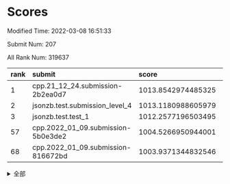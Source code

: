 # Scores

Modified Time: 2022-03-08 16:51:33

Submit Num: 207

All Rank Num: 319637

| rank |               submit               |       score        |       sigma        | pk_num |
| :--- | :--------------------------------- | :----------------- | :----------------- | :----- |
| 1    | cpp.21_12_24.submission-2b2ea0d7   | 1013.8542974485325 | 0.8141286784052105 | 6176   |
| 2    | jsonzb.test.submission_level_4     | 1013.1180988605979 | 0.8081241758495661 | 6182   |
| 3    | jsonzb.test.test_1                 | 1012.2577196503495 | 0.8125219010497448 | 6175   |
| 57   | cpp.2022_01_09.submission-5b0e3de2 | 1004.5266950944001 | 0.7353338392825183 | 6176   |
| 68   | cpp.2022_01_09.submission-816672bd | 1003.9371344832546 | 0.7180622572558578 | 6175   |


<details>
<summary>全部</summary>

| rank |                 submit                 |       score        |       sigma        | pk_num |
| :--- | :------------------------------------- | :----------------- | :----------------- | :----- |
| 1    | cpp.21_12_24.submission-2b2ea0d7       | 1013.8542974485325 | 0.8141286784052105 | 6176   |
| 2    | jsonzb.test.submission_level_4         | 1013.1180988605979 | 0.8081241758495661 | 6182   |
| 3    | jsonzb.test.test_1                     | 1012.2577196503495 | 0.8125219010497448 | 6175   |
| 4    | gobigger.level_3.submission_level_3_5  | 1012.1930412826148 | 0.7858212712199458 | 6173   |
| 5    | gobigger.level_3.submission_level_3_38 | 1011.6921784657798 | 0.799314960152707  | 6173   |
| 6    | gobigger.level_3.submission_level_3_45 | 1011.6048502628784 | 0.7632196355066639 | 6179   |
| 7    | gobigger.level_3.submission_level_3_19 | 1011.4161423692225 | 0.7721989704012592 | 6177   |
| 8    | gobigger.level_3.submission_level_3_8  | 1011.234086505827  | 0.7669474294576569 | 6177   |
| 9    | gobigger.level_3.submission_level_3_18 | 1011.1757231073938 | 0.7990931668726681 | 6177   |
| 10   | gobigger.level_3.submission_level_3_17 | 1011.0477165879249 | 0.7789739350494689 | 6181   |
| 11   | gobigger.level_3.submission_level_3_39 | 1011.0226498397819 | 0.772147480404069  | 6181   |
| 12   | gobigger.level_3.submission_level_3_3  | 1010.8594969448939 | 0.7734340793935698 | 6177   |
| 13   | gobigger.level_3.submission_level_3_6  | 1010.8004750776546 | 0.7642674347457437 | 6177   |
| 14   | gobigger.level_3.submission_level_3_2  | 1010.5534319422752 | 0.7575218860650093 | 6174   |
| 15   | gobigger.level_3.submission_level_3_37 | 1010.4864702981531 | 0.7392274444263839 | 6178   |
| 16   | gobigger.level_3.submission_level_3_14 | 1010.4839869347737 | 0.7811916864092688 | 6177   |
| 17   | gobigger.level_3.submission_level_3_11 | 1010.4394086744823 | 0.7631755101477897 | 6174   |
| 18   | gobigger.level_3.submission_level_3_48 | 1010.4286023691819 | 0.7645678615393283 | 6180   |
| 19   | gobigger.level_3.submission_level_3_43 | 1010.4216216704957 | 0.7657090176940077 | 6178   |
| 20   | gobigger.level_3.submission_level_3_20 | 1010.4139111814623 | 0.7650482633430186 | 6175   |
| 21   | gobigger.level_3.submission_level_3_31 | 1010.3845530323377 | 0.7667651208847015 | 6176   |
| 22   | gobigger.level_3.submission_level_3_46 | 1010.2530163145111 | 0.7717406569056375 | 6173   |
| 23   | gobigger.level_3.submission_level_3_24 | 1010.1743822593556 | 0.7794158000303457 | 6176   |
| 24   | gobigger.level_3.submission_level_3_27 | 1010.1355177438363 | 0.7555268685544334 | 6177   |
| 25   | gobigger.level_3.submission_level_3_26 | 1010.0549001555864 | 0.7732323558674764 | 6174   |
| 26   | gobigger.level_3.submission_level_3_13 | 1010.0130326466688 | 0.7761137796716712 | 6174   |
| 27   | gobigger.level_3.submission_level_3_9  | 1009.9956836053915 | 0.7769341710808633 | 6183   |
| 28   | gobigger.level_3.submission_level_3_7  | 1009.9713992906939 | 0.7612322847813999 | 6182   |
| 29   | gobigger.level_3.submission_level_3_47 | 1009.9537360845973 | 0.7556345213592534 | 6178   |
| 30   | gobigger.level_3.submission_level_3_35 | 1009.8652536548112 | 0.762681319741295  | 6177   |
| 31   | gobigger.level_3.submission_level_3_10 | 1009.8362078023667 | 0.772129274925159  | 6180   |
| 32   | gobigger.level_3.submission_level_3_22 | 1009.7916630874405 | 0.7647723312466612 | 6172   |
| 33   | gobigger.level_3.submission_level_3_44 | 1009.7558572226305 | 0.7617738475158572 | 6173   |
| 34   | gobigger.level_3.submission_level_3_34 | 1009.737993983584  | 0.7499542140931595 | 6172   |
| 35   | gobigger.level_3.submission_level_3_33 | 1009.5745501317693 | 0.7582474677479623 | 6174   |
| 36   | gobigger.level_3.submission_level_3_15 | 1009.5264734859599 | 0.7565506061351605 | 6173   |
| 37   | gobigger.level_3.submission_level_3_28 | 1009.5045289070265 | 0.7655523976068025 | 6180   |
| 38   | gobigger.level_3.submission_level_3_41 | 1009.3321159393488 | 0.7583925754922416 | 6177   |
| 39   | gobigger.level_3.submission_level_3_4  | 1009.311646815355  | 0.749625208995522  | 6176   |
| 40   | gobigger.level_3.submission_level_3_29 | 1009.2925820724246 | 0.7311488654129298 | 6178   |
| 41   | gobigger.level_3.submission_level_3_49 | 1009.197353374843  | 0.7814409209088322 | 6180   |
| 42   | gobigger.level_3.submission_level_3_25 | 1009.1374763971257 | 0.754787406188556  | 6172   |
| 43   | gobigger.level_3.submission_level_3_21 | 1009.0731427791795 | 0.7518138516081702 | 6178   |
| 44   | gobigger.level_3.submission_level_3_42 | 1009.0108279134323 | 0.7555814692283727 | 6175   |
| 45   | gobigger.level_3.submission_level_3_32 | 1008.9347041877868 | 0.7594707214659119 | 6172   |
| 46   | gobigger.level_3.submission_level_3_30 | 1008.9245604332848 | 0.7473144274834472 | 6175   |
| 47   | gobigger.level_3.submission_level_3_23 | 1008.6675217153321 | 0.7340005343663524 | 6177   |
| 48   | gobigger.level_3.submission_level_3_36 | 1008.5426296302487 | 0.7425893822419358 | 6178   |
| 49   | gobigger.level_3.submission_level_3_0  | 1008.2902784153777 | 0.73877840261248   | 6179   |
| 50   | gobigger.level_3.submission_level_3_16 | 1008.0604508176773 | 0.7387037816733003 | 6179   |
| 51   | gobigger.level_3.submission_level_3_40 | 1007.9735783712254 | 0.7492101084050811 | 6169   |
| 52   | gobigger.level_3.submission_level_3_1  | 1007.9345656099779 | 0.748527834508288  | 6173   |
| 53   | gobigger.level_3.submission_level_3_12 | 1007.9251533091996 | 0.7388937145180212 | 6175   |
| 54   | gobigger.level_1.submission_level_1_29 | 1005.1024050120485 | 0.7045981640993714 | 6179   |
| 55   | gobigger.level_1.submission_level_1_38 | 1004.7453418827679 | 0.717181609483619  | 6177   |
| 56   | gobigger.level_1.submission_level_1_46 | 1004.5572405035607 | 0.7140713188240889 | 6175   |
| 57   | cpp.2022_01_09.submission-5b0e3de2     | 1004.5266950944001 | 0.7353338392825183 | 6176   |
| 58   | gobigger.level_1.submission_level_1_1  | 1004.4895727317383 | 0.7344595085652666 | 6175   |
| 59   | gobigger.level_1.submission_level_1_33 | 1004.4095614071492 | 0.7166184303456552 | 6171   |
| 60   | gobigger.level_1.submission_level_1_4  | 1004.4006210127143 | 0.7040826846256502 | 6174   |
| 61   | gobigger.level_1.submission_level_1_47 | 1004.3759045155593 | 0.7145651681739753 | 6168   |
| 62   | gobigger.level_1.submission_level_1_37 | 1004.361584837409  | 0.7376444783042502 | 6172   |
| 63   | gobigger.level_1.submission_level_1_5  | 1004.3545955783476 | 0.7059119082094162 | 6173   |
| 64   | gobigger.level_1.submission_level_1_24 | 1004.344018321118  | 0.7279164366102707 | 6176   |
| 65   | gobigger.level_1.submission_level_1_13 | 1004.0037690559352 | 0.7231560296681693 | 6179   |
| 66   | gobigger.level_1.submission_level_1_14 | 1003.9861123265082 | 0.712226985418154  | 6175   |
| 67   | gobigger.level_1.submission_level_1_18 | 1003.9692297995003 | 0.7221383769538566 | 6173   |
| 68   | cpp.2022_01_09.submission-816672bd     | 1003.9371344832546 | 0.7180622572558578 | 6175   |
| 69   | gobigger.level_1.submission_level_1_21 | 1003.815296599465  | 0.7176884653723544 | 6175   |
| 70   | gobigger.level_1.submission_level_1_17 | 1003.7626550617621 | 0.7143393028227102 | 6172   |
| 71   | gobigger.level_1.submission_level_1_22 | 1003.7489453977012 | 0.703977435672792  | 6175   |
| 72   | gobigger.level_1.submission_level_1_6  | 1003.7437386348237 | 0.7174682315988471 | 6176   |
| 73   | gobigger.level_1.submission_level_1_34 | 1003.7062461824768 | 0.7225979065960905 | 6177   |
| 74   | gobigger.level_1.submission_level_1_25 | 1003.6348914297297 | 0.7236892811909149 | 6177   |
| 75   | gobigger.level_1.submission_level_1_7  | 1003.562410690643  | 0.7171299182703617 | 6176   |
| 76   | gobigger.level_1.submission_level_1_28 | 1003.533436723436  | 0.7240683985009505 | 6175   |
| 77   | gobigger.level_1.submission_level_1_35 | 1003.4966558661529 | 0.720697027368565  | 6177   |
| 78   | gobigger.level_1.submission_level_1_49 | 1003.4127304004868 | 0.7201479239893332 | 6176   |
| 79   | gobigger.level_1.submission_level_1_3  | 1003.374251030682  | 0.7195570779494908 | 6174   |
| 80   | gobigger.level_1.submission_level_1_16 | 1003.2492909452957 | 0.7098439408819855 | 6179   |
| 81   | gobigger.level_1.submission_level_1_10 | 1003.1689076138647 | 0.7137335078058835 | 6174   |
| 82   | gobigger.level_1.submission_level_1_43 | 1003.0954311517005 | 0.7168880888362942 | 6180   |
| 83   | gobigger.level_1.submission_level_1_32 | 1003.0835940709597 | 0.7166587570157752 | 6175   |
| 84   | gobigger.level_1.submission_level_1_27 | 1003.0802468184467 | 0.7018182481005251 | 6173   |
| 85   | gobigger.level_1.submission_level_1_8  | 1003.0446591176634 | 0.7176932823402054 | 6175   |
| 86   | gobigger.level_1.submission_level_1_2  | 1003.0296642062524 | 0.7097963727898595 | 6175   |
| 87   | gobigger.level_1.submission_level_1_19 | 1002.9861347853274 | 0.711948055841707  | 6171   |
| 88   | gobigger.level_1.submission_level_1_39 | 1002.9606149644643 | 0.7307369186516233 | 6179   |
| 89   | gobigger.level_1.submission_level_1_36 | 1002.9525406605541 | 0.7177684929432445 | 6177   |
| 90   | gobigger.level_1.submission_level_1_15 | 1002.9477522915412 | 0.7163718577880058 | 6175   |
| 91   | gobigger.level_1.submission_level_1_12 | 1002.9150052815684 | 0.7182291387900819 | 6178   |
| 92   | gobigger.level_1.submission_level_1_40 | 1002.9007279492816 | 0.7200164279852439 | 6180   |
| 93   | gobigger.level_1.submission_level_1_26 | 1002.7402882083744 | 0.7276440396881421 | 6176   |
| 94   | gobigger.level_1.submission_level_1_42 | 1002.7253734512338 | 0.7162945608438747 | 6178   |
| 95   | gobigger.level_1.submission_level_1_23 | 1002.6406053675623 | 0.7200067529090391 | 6176   |
| 96   | gobigger.level_1.submission_level_1_20 | 1002.629980697595  | 0.7233693724261352 | 6173   |
| 97   | gobigger.level_1.submission_level_1_48 | 1002.5960808217761 | 0.712695618880194  | 6177   |
| 98   | gobigger.level_1.submission_level_1_31 | 1002.4366750021283 | 0.7178845652314759 | 6176   |
| 99   | gobigger.level_1.submission_level_1_30 | 1002.4289113739289 | 0.7360219026099165 | 6178   |
| 100  | gobigger.level_1.submission_level_1_0  | 1002.2478009793377 | 0.7129393127801418 | 6178   |
| 101  | gobigger.level_1.submission_level_1_41 | 1002.1452888431708 | 0.7190907423777455 | 6176   |
| 102  | gobigger.level_1.submission_level_1_11 | 1002.1108750585556 | 0.7267688967615235 | 6180   |
| 103  | gobigger.level_1.submission_level_1_45 | 1002.0526107406388 | 0.7288131278266883 | 6177   |
| 104  | gobigger.level_1.submission_level_1_44 | 1001.9339068909405 | 0.7039160434779133 | 6180   |
| 105  | gobigger.level_1.submission_level_1_9  | 1000.9766874278573 | 0.7102626239918348 | 6175   |
| 106  | gobigger.random.submission_random_20   | 997.3946354792921  | 0.7053864289228632 | 6173   |
| 107  | gobigger.random.submission_random_39   | 997.2472470960168  | 0.7083618995896476 | 6182   |
| 108  | gobigger.random.submission_random_1    | 997.2229181328277  | 0.7062430897154904 | 6176   |
| 109  | gobigger.random.submission_random_23   | 997.0307250120533  | 0.705405267389652  | 6176   |
| 110  | gobigger.random.submission_random_36   | 996.8897835240696  | 0.7227769723751134 | 6178   |
| 111  | gobigger.random.submission_random_42   | 996.8394787896409  | 0.7141802126946295 | 6184   |
| 112  | gobigger.random.submission_random_46   | 996.8349662724652  | 0.709807697542372  | 6173   |
| 113  | gobigger.random.submission_random_0    | 996.8223870207509  | 0.7127788647740007 | 6184   |
| 114  | gobigger.random.submission_random_17   | 996.6475191924936  | 0.7138374133492154 | 6173   |
| 115  | gobigger.random.submission_random_3    | 996.4993011649398  | 0.6982052083533052 | 6177   |
| 116  | gobigger.random.submission_random_10   | 996.4891044010047  | 0.6940727951348907 | 6174   |
| 117  | gobigger.random.submission_random_31   | 996.4242624759667  | 0.7100310365371214 | 6173   |
| 118  | gobigger.random.submission_random_18   | 996.354488399191   | 0.7126138293873885 | 6176   |
| 119  | gobigger.random.submission_random_32   | 996.3335609625175  | 0.7026717571680631 | 6178   |
| 120  | gobigger.random.submission_random_26   | 996.3307194274757  | 0.7108091550628641 | 6181   |
| 121  | gobigger.random.submission_random_4    | 996.3267187513279  | 0.7041282080679184 | 6175   |
| 122  | gobigger.random.submission_random_41   | 996.2618227448493  | 0.704631753662079  | 6171   |
| 123  | gobigger.random.submission_random_21   | 996.2147863015628  | 0.7136602376538413 | 6184   |
| 124  | gobigger.random.submission_random_5    | 996.1844777048364  | 0.7138850829482425 | 6177   |
| 125  | gobigger.random.submission_random_29   | 996.1681482012921  | 0.7140536285311043 | 6176   |
| 126  | gobigger.random.submission_random_15   | 996.0630668954168  | 0.7161276493313419 | 6180   |
| 127  | gobigger.random.submission_random_19   | 995.9797545362792  | 0.7185054171635837 | 6174   |
| 128  | gobigger.random.submission_random_47   | 995.9350561703886  | 0.7021878457632114 | 6177   |
| 129  | gobigger.random.submission_random_25   | 995.9082275627716  | 0.701324480134806  | 6178   |
| 130  | gobigger.random.submission_random_11   | 995.9022528600071  | 0.7058854557777465 | 6177   |
| 131  | gobigger.random.submission_random_34   | 995.8408651379782  | 0.7007554927409241 | 6182   |
| 132  | gobigger.random.submission_random_40   | 995.8407958132674  | 0.7136261760544128 | 6173   |
| 133  | gobigger.random.submission_random_30   | 995.8380801705098  | 0.7031164182016598 | 6179   |
| 134  | gobigger.random.submission_random_22   | 995.737225814665   | 0.6976392639031813 | 6178   |
| 135  | gobigger.random.submission_random_38   | 995.6901533818825  | 0.7221949695052567 | 6175   |
| 136  | gobigger.random.submission_random_37   | 995.6607164220876  | 0.6998117581088463 | 6174   |
| 137  | gobigger.random.submission_random_16   | 995.654847305771   | 0.7071890384675134 | 6181   |
| 138  | gobigger.random.submission_random_13   | 995.5931381599522  | 0.7094472858454142 | 6178   |
| 139  | gobigger.random.submission_random_24   | 995.5883550249143  | 0.7127303955131714 | 6176   |
| 140  | gobigger.random.submission_random_44   | 995.517165313581   | 0.7073835213908671 | 6176   |
| 141  | gobigger.random.submission_random_12   | 995.4784452945875  | 0.7199505934859287 | 6173   |
| 142  | gobigger.random.submission_random_35   | 995.4500641469681  | 0.7186935988311575 | 6181   |
| 143  | gobigger.random.submission_random_28   | 995.4368480147991  | 0.7076812190676356 | 6176   |
| 144  | gobigger.random.submission_random_6    | 995.4260902430592  | 0.7159730560772228 | 6172   |
| 145  | gobigger.random.submission_random_7    | 995.3878982754593  | 0.7093065977474886 | 6180   |
| 146  | gobigger.random.submission_random_49   | 995.3506462158864  | 0.704348635912733  | 6177   |
| 147  | gobigger.random.submission_random_14   | 995.3408798028464  | 0.7076144497470129 | 6178   |
| 148  | gobigger.random.submission_random_43   | 995.3105181542091  | 0.7212911928466701 | 6177   |
| 149  | gobigger.random.submission_random_48   | 995.2613546492163  | 0.7208271568966876 | 6176   |
| 150  | gobigger.random.submission_random_27   | 995.1051505613361  | 0.7151409140130544 | 6176   |
| 151  | gobigger.random.submission_random_8    | 995.1037207455136  | 0.7021502419326902 | 6177   |
| 152  | gobigger.random.submission_random_2    | 994.9877477967751  | 0.7044663024000138 | 6178   |
| 153  | gobigger.random.submission_random_33   | 994.8596055130924  | 0.7078087318130554 | 6179   |
| 154  | gobigger.random.submission_random_45   | 994.8281672660314  | 0.7057026722014998 | 6173   |
| 155  | gobigger.random.submission_random_9    | 994.7785444342353  | 0.7192923526437454 | 6177   |
| 156  | gobigger.level_2.submission_level_2_30 | 994.5561560985678  | 0.7332739696962797 | 6174   |
| 157  | gobigger.level_2.submission_level_2_43 | 994.007726717657   | 0.737016152721118  | 6178   |
| 158  | gobigger.level_2.submission_level_2_14 | 993.9774452512981  | 0.7319200180204924 | 6173   |
| 159  | gobigger.level_2.submission_level_2_46 | 993.7898030778092  | 0.7634872245646239 | 6175   |
| 160  | gobigger.level_2.submission_level_2_32 | 993.4141289258358  | 0.7215906974528173 | 6175   |
| 161  | gobigger.level_2.submission_level_2_48 | 993.3860652591027  | 0.7264906335297253 | 6180   |
| 162  | gobigger.level_2.submission_level_2_10 | 993.3794742405088  | 0.7332005241180909 | 6182   |
| 163  | gobigger.level_2.submission_level_2_44 | 993.2709635972003  | 0.7307639356334641 | 6177   |
| 164  | gobigger.level_2.submission_level_2_38 | 993.0518366724306  | 0.7262245976393353 | 6170   |
| 165  | gobigger.level_2.submission_level_2_42 | 992.9857039314556  | 0.7370546485971318 | 6182   |
| 166  | gobigger.level_2.submission_level_2_15 | 992.9083981750578  | 0.7289838628586031 | 6172   |
| 167  | gobigger.level_2.submission_level_2_25 | 992.8863142606878  | 0.7620918888414417 | 6173   |
| 168  | gobigger.level_2.submission_level_2_18 | 992.8372149357261  | 0.733345851129203  | 6176   |
| 169  | gobigger.level_2.submission_level_2_3  | 992.8066307946328  | 0.7385309056185896 | 6178   |
| 170  | gobigger.level_2.submission_level_2_26 | 992.8055227126014  | 0.7618019165900735 | 6179   |
| 171  | gobigger.level_2.submission_level_2_11 | 992.6893987269374  | 0.747360151361458  | 6174   |
| 172  | gobigger.level_2.submission_level_2_20 | 992.6567984860375  | 0.7421063925182979 | 6174   |
| 173  | gobigger.level_2.submission_level_2_13 | 992.6526712227327  | 0.7475741108551562 | 6175   |
| 174  | gobigger.level_2.submission_level_2_17 | 992.5775283182112  | 0.7416487042573356 | 6179   |
| 175  | gobigger.level_2.submission_level_2_7  | 992.5674335870813  | 0.7350890967404612 | 6177   |
| 176  | gobigger.level_2.submission_level_2_37 | 992.5294259378554  | 0.7330432153645153 | 6173   |
| 177  | gobigger.level_2.submission_level_2_5  | 992.4907057892066  | 0.7489928660383008 | 6176   |
| 178  | gobigger.level_2.submission_level_2_2  | 992.4394150320322  | 0.7313068358547925 | 6180   |
| 179  | gobigger.level_2.submission_level_2_21 | 992.3561423052552  | 0.7321070104690062 | 6180   |
| 180  | gobigger.level_2.submission_level_2_27 | 992.2357786143698  | 0.7434499866033892 | 6183   |
| 181  | gobigger.level_2.submission_level_2_40 | 992.2059282974493  | 0.7454114073460298 | 6179   |
| 182  | gobigger.level_2.submission_level_2_8  | 992.1770936544642  | 0.7342163295566437 | 6183   |
| 183  | gobigger.level_2.submission_level_2_24 | 992.1443677943112  | 0.7390494055672804 | 6174   |
| 184  | gobigger.level_2.submission_level_2_16 | 992.1083497949359  | 0.7489607491844588 | 6174   |
| 185  | gobigger.level_2.submission_level_2_33 | 992.0279780574684  | 0.74634345397469   | 6172   |
| 186  | gobigger.level_2.submission_level_2_9  | 992.015324277099   | 0.7545199208595467 | 6180   |
| 187  | gobigger.level_2.submission_level_2_22 | 991.9762933552508  | 0.740708265618299  | 6180   |
| 188  | gobigger.level_2.submission_level_2_49 | 991.9114070177503  | 0.7399537488429181 | 6178   |
| 189  | gobigger.level_2.submission_level_2_1  | 991.8044555355832  | 0.7506295721147546 | 6176   |
| 190  | gobigger.level_2.submission_level_2_0  | 991.5919434411126  | 0.7535264333072893 | 6178   |
| 191  | gobigger.level_2.submission_level_2_31 | 991.5816782322041  | 0.7372745628310846 | 6181   |
| 192  | gobigger.level_2.submission_level_2_19 | 991.5496814587055  | 0.7530123149807867 | 6176   |
| 193  | gobigger.level_2.submission_level_2_36 | 991.5163589270026  | 0.7569764226477338 | 6178   |
| 194  | gobigger.level_2.submission_level_2_28 | 991.4553996475618  | 0.7533291058691478 | 6177   |
| 195  | gobigger.level_2.submission_level_2_4  | 991.3565473233721  | 0.7436387211153771 | 6176   |
| 196  | gobigger.level_2.submission_level_2_35 | 991.3310446334381  | 0.75374726674365   | 6180   |
| 197  | gobigger.level_2.submission_level_2_34 | 991.2227012153228  | 0.7428229590500549 | 6178   |
| 198  | gobigger.level_2.submission_level_2_12 | 991.1614608040135  | 0.7455435995768418 | 6173   |
| 199  | gobigger.level_2.submission_level_2_47 | 991.0025293850896  | 0.7530016374162148 | 6171   |
| 200  | gobigger.level_2.submission_level_2_41 | 990.9843109051237  | 0.7419909288542214 | 6182   |
| 201  | gobigger.level_2.submission_level_2_6  | 990.692069694338   | 0.7751314010730971 | 6180   |
| 202  | gobigger.level_2.submission_level_2_23 | 990.4170627833768  | 0.7510523965720126 | 6180   |
| 203  | gobigger.level_2.submission_level_2_39 | 990.411897356916   | 0.7428588134882442 | 6184   |
| 204  | gobigger.level_2.submission_level_2_29 | 989.9589375572008  | 0.7746098375287527 | 6179   |
| 205  | gobigger.level_2.submission_level_2_45 | 989.9436787305697  | 0.7766174104095396 | 6178   |
| 206  | gobigger.none.submission_none_0        | 979.6559826689088  | 1.2666689718989401 | 6179   |
| 207  | gobigger.none.submission_none_1        | 976.4932707854861  | 1.305272257264191  | 6174   |

</details>